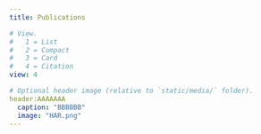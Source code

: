 ```yaml
---
title: Publications

# View.
#   1 = List
#   2 = Compact
#   3 = Card
#   4 = Citation
view: 4

# Optional header image (relative to `static/media/` folder).
header:AAAAAAA
  caption: "BBBBBB"
  image: "HAR.png"
---
```

